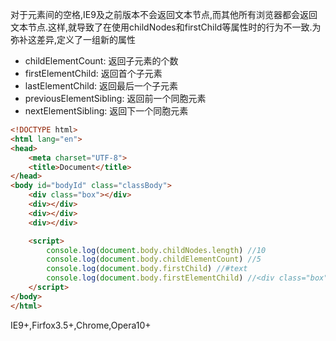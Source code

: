 对于元素间的空格,IE9及之前版本不会返回文本节点,而其他所有浏览器都会返回文本节点.这样,就导致了在使用childNodes和firstChild等属性时的行为不一致.为弥补这差异,定义了一组新的属性

- childElementCount: 返回子元素的个数
- firstElementChild: 返回首个子元素
- lastElementChild: 返回最后一个子元素
- previousElementSibling: 返回前一个同胞元素
- nextElementSibling: 返回下一个同胞元素

```html
<!DOCTYPE html>
<html lang="en">
<head>
    <meta charset="UTF-8">
    <title>Document</title>
</head>
<body id="bodyId" class="classBody">
    <div class="box"></div>
    <div></div>
    <div></div>
    <div></div>

    <script>
        console.log(document.body.childNodes.length) //10
        console.log(document.body.childElementCount) //5
        console.log(document.body.firstChild) //#text
        console.log(document.body.firstElementChild) //<div class="box"></div>
    </script>
</body>
</html>
```

IE9+,Firfox3.5+,Chrome,Opera10+
